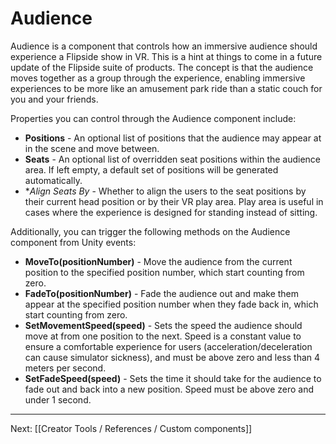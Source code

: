 # Audience

Audience is a component that controls how an immersive audience should experience a Flipside show in VR. This is a hint at things to come in a future update of the Flipside suite of products. The concept is that the audience moves together as a group through the experience, enabling immersive experiences to be more like an amusement park ride than a static couch for you and your friends.

Properties you can control through the Audience component include:

* **Positions** - An optional list of positions that the audience may appear at in the scene and move between.
* **Seats** - An optional list of overridden seat positions within the audience area. If left empty, a default set of positions will be generated automatically.
* **Align Seats By* - Whether to align the users to the seat positions by their current head position or by their VR play area. Play area is useful in cases where the experience is designed for standing instead of sitting.

Additionally, you can trigger the following methods on the Audience component from Unity events:

* **MoveTo(positionNumber)** - Move the audience from the current position to the specified position number, which start counting from zero.
* **FadeTo(positionNumber)** - Fade the audience out and make them appear at the specified position number when they fade back in, which start counting from zero.
* **SetMovementSpeed(speed)** - Sets the speed the audience should move at from one position to the next. Speed is a constant value to ensure a comfortable experience for users (acceleration/deceleration can cause simulator sickness), and must be above zero and less than 4 meters per second.
* **SetFadeSpeed(speed)** - Sets the time it should take for the audience to fade out and back into a new position. Speed must be above zero and under 1 second.

---

Next: [[Creator Tools / References / Custom components]]
